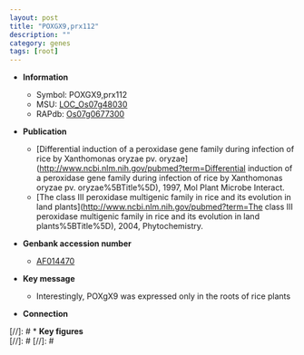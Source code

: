 ```yaml
---
layout: post
title: "POXGX9,prx112"
description: ""
category: genes
tags: [root]
---
```


* **Information**  
    + Symbol: POXGX9,prx112  
    + MSU: [LOC_Os07g48030](http://rice.plantbiology.msu.edu/cgi-bin/ORF_infopage.cgi?orf=LOC_Os07g48030)  
    + RAPdb: [Os07g0677300](http://rapdb.dna.affrc.go.jp/viewer/gbrowse_details/irgsp1?name=Os07g0677300)  

* **Publication**  
    + [Differential induction of a peroxidase gene family during infection of rice by Xanthomonas oryzae pv. oryzae](http://www.ncbi.nlm.nih.gov/pubmed?term=Differential induction of a peroxidase gene family during infection of rice by Xanthomonas oryzae pv. oryzae%5BTitle%5D), 1997, Mol Plant Microbe Interact.
    + [The class III peroxidase multigenic family in rice and its evolution in land plants](http://www.ncbi.nlm.nih.gov/pubmed?term=The class III peroxidase multigenic family in rice and its evolution in land plants%5BTitle%5D), 2004, Phytochemistry.

* **Genbank accession number**  
    + [AF014470](http://www.ncbi.nlm.nih.gov/nuccore/AF014470)

* **Key message**  
    + Interestingly, POXgX9 was expressed only in the roots of rice plants

* **Connection**  

[//]: # * **Key figures**  
[//]: # 
[//]: # 
